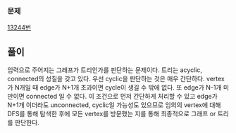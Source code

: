 ### 문제
[13244번](https://www.acmicpc.net/problem/13244)

## 풀이
입력으로 주어지는 그래프가 트리인가를 판단하는 문제이다. 트리는 acyclic, connected의 성질을 갖고 있다. 우선 cyclic을 판단하는 것은 매우 간단하다. vertex가 N개일 때 edge가 N+1개 초과이면 cycle이 생길 수 밖에 없다. 또 edge가 N-1개 미만이면 connected 일 수 없다. 이 조건으로 먼저 간단하게 처리할 수 있고 edge가 N+1개 이더라도 unconnected, cyclic일 가능성도 있으므로 임의의 vertex에 대해 DFS를 통해 탐색한 후에 모든 vertex를 방문했는 지를 통해 최종적으로 그래프 or 트리를 판단한다.

